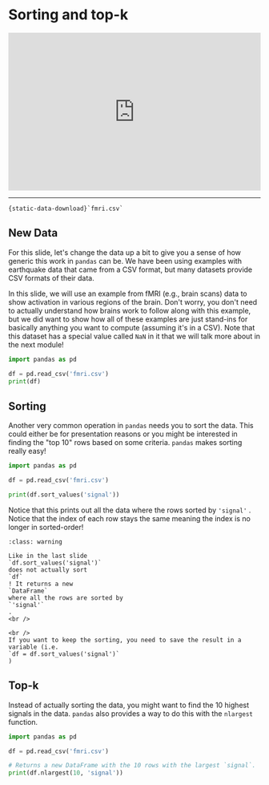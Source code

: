 # Sorting and top-k

<div style="position: relative; padding-bottom: 62.5%; height: 0;">
    <iframe src="https://www.loom.com/embed/1223f3c9c2ff4068bb013ea8b8e3a4a3?sharedAppSource=personal_library" frameborder="0" webkitallowfullscreen mozallowfullscreen allowfullscreen style="position: absolute; top: 0; left: 0; width: 100%; height: 100%;"></iframe>
</div>

---

```{reading-data}
{static-data-download}`fmri.csv`
```

## New Data

For this slide, let's change the data up a bit to give you a sense of how generic this work in `pandas` can be. We have been using examples with earthquake data that came from a CSV format, but many datasets provide CSV formats of their data.

In this slide, we will use an example from fMRI (e.g., brain scans) data to show activation in various regions of the brain. Don't worry, you don't need to actually understand how brains work to follow along with this example, but we did want to show how all of these examples are just stand-ins for basically anything you want to compute (assuming it's in a CSV). Note that this dataset has a special value called `NaN` in it that we will talk more about in the next module!

```python
import pandas as pd

df = pd.read_csv('fmri.csv')
print(df)
```

## Sorting

Another very common operation in `pandas` needs you to sort the data. This could either be for presentation reasons or you might be interested in finding the "top 10" rows based on some criteria. `pandas` makes sorting really easy!

```python
import pandas as pd

df = pd.read_csv('fmri.csv')

print(df.sort_values('signal'))
```

Notice that this prints out all the data where the rows sorted by `'signal'` . Notice that the index of each row stays the same meaning the index is no longer in sorted-order!

```{admonition} Warning
:class: warning

Like in the last slide
`df.sort_values('signal')`
does not actually sort
`df`
! It returns a new
`DataFrame`
where all the rows are sorted by
`'signal'`
.
<br />

<br />
If you want to keep the sorting, you need to save the result in a variable (i.e.
`df = df.sort_values('signal')`
)

```

## Top-k

Instead of actually sorting the data, you might want to find the 10 highest signals in the data. `pandas` also provides a way to do this with the `nlargest` function.

```python
import pandas as pd

df = pd.read_csv('fmri.csv')

# Returns a new DataFrame with the 10 rows with the largest `signal`.
print(df.nlargest(10, 'signal'))
```
